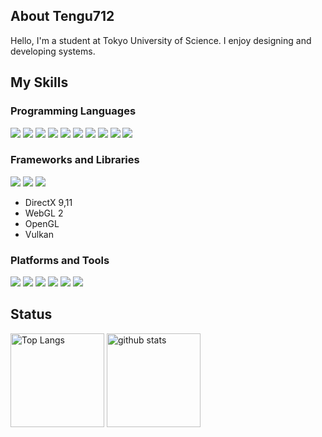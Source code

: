 ## About Tengu712

Hello, I'm a student at Tokyo University of Science.
I enjoy designing and developing systems.

## My Skills

### Programming Languages

<div align="left">
  <img src="https://skillicons.dev/icons?theme=light&i=c">
  <img src="https://skillicons.dev/icons?theme=light&i=cpp">
  <img src="https://skillicons.dev/icons?theme=light&i=cs">
  <img src="https://skillicons.dev/icons?theme=light&i=java">
  <img src="https://skillicons.dev/icons?theme=light&i=js">
  <img src="https://skillicons.dev/icons?theme=light&i=ocaml">
  <img src="https://skillicons.dev/icons?theme=light&i=php">
  <img src="https://skillicons.dev/icons?theme=light&i=py">
  <img src="https://skillicons.dev/icons?theme=light&i=rust">
  <img src="https://skillicons.dev/icons?theme=light&i=ts">
</div>

### Frameworks and Libraries

<div align="left">
  <img src="https://skillicons.dev/icons?theme=light&i=dotnet">
  <img src="https://skillicons.dev/icons?theme=light&i=nodejs">
  <img src="https://skillicons.dev/icons?theme=light&i=vue">
</div>

- DirectX 9,11
- WebGL 2
- OpenGL
- Vulkan

### Platforms and Tools

<div align="left">
  <img src="https://skillicons.dev/icons?theme=light&i=cloudflare">
  <img src="https://skillicons.dev/icons?theme=light&i=docker">
  <img src="https://skillicons.dev/icons?theme=light&i=firebase">
  <img src="https://skillicons.dev/icons?theme=light&i=git">
  <img src="https://skillicons.dev/icons?theme=light&i=github">
  <img src="https://skillicons.dev/icons?theme=light&i=vim">
</div>

## Status

<p align="left"> 
  <img alt="Top Langs" height="150px" src="https://github-readme-stats.vercel.app/api/top-langs/?username=tengu712&layout=compact&show_icons=true" />
  <img alt="github stats" height="150px" src="https://github-readme-stats.vercel.app/api?username=tengu712" />
</p>
